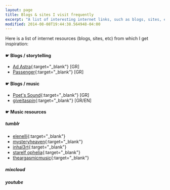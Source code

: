 ```yaml
---
layout: page
title: Blogs & sites I visit frequently
excerpt: "A list of interesting internet links, such as blogs, sites, etc that I visit frequently"
modified: 2014-08-08T19:44:38.564948-04:00
---
```


Here is a list of internet resources (blogs, sites, etc) from which I get inspiration:

#### &#x261B; Blogs / storytelling
* [Ad Astra](http://aylwens.blogspot.gr/){:target="_blank"}  [GR]
* [Passenger](http://www.aggelosspyrou.net/){:target="_blank"}  [GR]

#### &#x261B; Blogs / music
* [Poet's Sound](http://poetssound.blogspot.com/){:target="_blank"}  [GR]
* [giveitaspin](http://www.giveitaspin.gr/){:target="_blank"}  [GR/EN]

#### &#x261B; Music resources

##### tumblr

* [elenelli](http://elenelli.tumblr.com/){:target="_blank"}
* [mysteryheaven](http://mysteryheaven.tumblr.com/){:target="_blank"} 
* [inhal3rt](http://inhal3rt.tumblr.com/){:target="_blank"}
* [starelf ophelia](http://elenib.tumblr.com/){:target="_blank"}
* [theargasmicmusic](http://theargasmicmusic.tumblr.com/){:target="_blank"}

##### mixcloud

##### youtube


